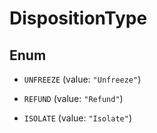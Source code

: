 

# DispositionType

## Enum


* `UNFREEZE` (value: `"Unfreeze"`)

* `REFUND` (value: `"Refund"`)

* `ISOLATE` (value: `"Isolate"`)



